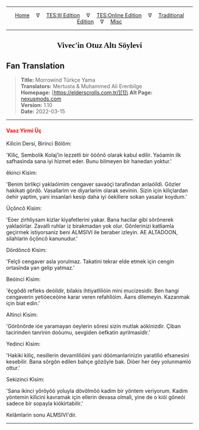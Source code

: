 
---

<!-- Jekyll Page Links -->

<center>
<a href="../../../../../index.html">Home</a>
&emsp;&nabla;&emsp;
<a href="../../../../index-tes3.html">TES:III Edition</a>
&emsp;&nabla;&emsp;
<a href="../../../../index-teso.html">TES:Online Edition</a>
&emsp;&nabla;&emsp;
<a href="../../../../index-traditional.html">Traditional Edition</a>
&emsp;&nabla;&emsp;
<a href="../../../../index-misc.html">Misc</a>
</center>

<!-- Markdown Body Below: -->

---

<center>
<h2><span style="font-family:Georgia">Vivec'in Otuz Altı Söylevi</span></h2>
</center>

## Fan Translation

> __Title:__ Morrowind Türkçe Yama\
> __Translators:__ Mertusta & Muhammed Ali Erenbilge\
> __Homepage:__ [https://elderscrolls.com.tr/][1]\
> __Alt Page:__ [nexusmods.com][2]\
> __Version:__ 1.10\
> __Date:__ 2022-03-15

[1]: https://elderscrolls.com.tr/
[2]: https://www.nexusmods.com/morrowind/mods/49502

---

#### <span style="color:red">Vaaz Yirmi Üç</span>

Kìlìcìn Dersi, Birinci Bölôm:

'Kìlìç, Sembolik Kolaj'ìn lezzetli bir öòônô olarak kabul edilir. Yaóamìn ilk safhasìnda sana iyi hizmet eder. Bunu bilmeyen bir hanedan yoktur.'

êkinci Kìsìm:

'Benim birlikçi yaklaóìmìm cengaver savaóçì tarafìndan anlaóìldì. Gözler hakikati gördô. Vasallarìm ve diyarlarìm olarak sevinin. Sizin için kìlìçlardan óehir yaptìm, yani insanlarì kesip daha iyi óekillere sokan yasalar koydum.'

Üçôncô Kìsìm:

'Eòer zìrhlìysam kìzlar kìyafetlerini yakar. Bana hacìlar gibi sôrônerek yaklaóìrlar. Zavallì ruhlar iz bìrakmadan yok olur. Gônlerinizi katliamla geçirmek istiyorsanìz beni ALMSIVI ile beraber izleyin. AE ALTADOON, silahlarìn ôçôncô kanunudur.'

Dördôncô Kìsìm:

'Felçli cengaver asla yorulmaz. Takatini tekrar elde etmek için cengin ortasìnda yan gelip yatmaz.'

Beóinci Kìsìm:

'êçgôdô refleks deòildir, bilakis ihtiyatlìlìòìn mini mucizesidir. Ben hangi cengaverin yetióeceòine karar veren refahlìòìm. Äans dilemeyin. Kazanmak için biat edin.'

Altìncì Kìsìm:

'Görônôrde ióe yaramayan óeylerin sôresi sizin mutlak aókìnìzdìr. Çìban tacirinden tanrìnìn doòumu, sevgiden óefkatin ayrìlmasìdìr.'

Yedinci Kìsìm:

'Hakiki kìlìç, nesillerin devamlìlìòìnì yani dôómanlarìnìzìn yaratìlìó efsanesini kesebilir. Bana sôrgôn edilen bahçe gözôyle bak. Diòer her óey yolunmamìó ottur.'

Sekizinci Kìsìm:

'Sana ikinci yôrôyôó yoluyla dövôlmôó kadim bir yöntem veriyorum. Kadim yöntemin kìlìcìnì kavramak için ellerin devasa olmalì, yine de o kiói gôneói sadece bir sopayla kìókìrtabilir.'

Kelâmlarìn sonu ALMSIVI'dir.

---
